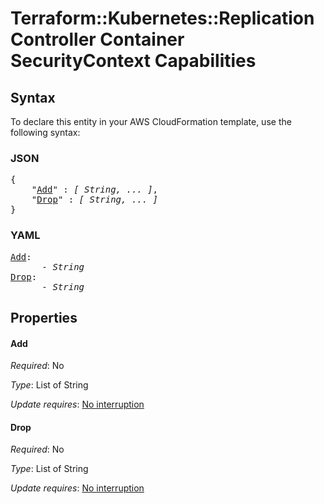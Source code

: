 # Terraform::Kubernetes::ReplicationController Container SecurityContext Capabilities

## Syntax

To declare this entity in your AWS CloudFormation template, use the following syntax:

### JSON

<pre>
{
    "<a href="#add" title="Add">Add</a>" : <i>[ String, ... ]</i>,
    "<a href="#drop" title="Drop">Drop</a>" : <i>[ String, ... ]</i>
}
</pre>

### YAML

<pre>
<a href="#add" title="Add">Add</a>: <i>
      - String</i>
<a href="#drop" title="Drop">Drop</a>: <i>
      - String</i>
</pre>

## Properties

#### Add

_Required_: No

_Type_: List of String

_Update requires_: [No interruption](https://docs.aws.amazon.com/AWSCloudFormation/latest/UserGuide/using-cfn-updating-stacks-update-behaviors.html#update-no-interrupt)

#### Drop

_Required_: No

_Type_: List of String

_Update requires_: [No interruption](https://docs.aws.amazon.com/AWSCloudFormation/latest/UserGuide/using-cfn-updating-stacks-update-behaviors.html#update-no-interrupt)

